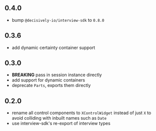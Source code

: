 ## 0.4.0

- bump `@decisively-io/interview-sdk` to `0.8.0`

## 0.3.6

- add dynamic certainty container support

## 0.3.0

- **BREAKING** pass in session instance directly
- add support for dynamic containers
- deprecate `Parts`, exports them directly

## 0.2.0

- rename all control components to `XControlWidget` instead of just `X` to avoid colliding with inbuilt names such as `Date`
- use interview-sdk's re-export of interview types
